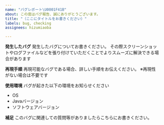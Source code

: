 ```yaml
---
name: "バグレポート\U0001F41B"
about: この度はバグ報告、誠にありがとうございます。
title: "（ここにタイトルをお書きください）"
labels: bug, checking
assignees: hizumiaoba

---
```


**発生したバグ**
発生したバグについてお書きください。
その際スクリーンショットやログファイルなどを張り付けていただくことでよりスムーズに解決できる場合があります

**再現手順**
再現可能なバグである場合、詳しい手順をお伝えください。
※再現性がない場合は不要です


**使用環境**
バグが起きた以下の環境をお知らせください
 - OS 
 - Javaバージョン 
 - ソフトウェアバージョン 


**補足**
このバグに関連しての質問等がありましたらこちらにお書きください。
